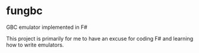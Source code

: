 # fungbc
GBC emulator implemented in F#

This project is primarily for me to have an excuse for coding F# and learning how to write emulators.
